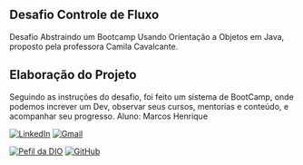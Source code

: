 ## Desafio Controle de Fluxo

Desafio Abstraindo um Bootcamp Usando Orientação a Objetos em Java, proposto pela professora Camila Cavalcante.

## Elaboração do Projeto

Seguindo as instruções do desafio, foi feito um sistema de BootCamp, onde podemos increver um Dev, observar seus cursos, mentorias e conteúdo, e acompanhar seu progresso.
Aluno: Marcos Henrique

[![LinkedIn](https://img.shields.io/badge/LinkedIn-0077B5?style=for-the-badge&logo=linkedin&logoColor=white)](https://www.linkedin.com/in/marcos-sena-34716214a/)    [![Gmail](https://img.shields.io/badge/Gmail-333333?style=for-the-badge&logo=gmail&logoColor=red)](mailto:marcoshsena.jr@gmail.com)    

[![Pefil da DIO](https://img.shields.io/badge/DIO-008?style=for-the-badge&logo=&logoColor=violet)](https://www.dio.me/users/marcoshsena_jr)    [![GitHub](https://img.shields.io/badge/GitHub-100000?style=for-the-badge&logo=github&logoColor=white)](https://github.com/marcoshsena)
